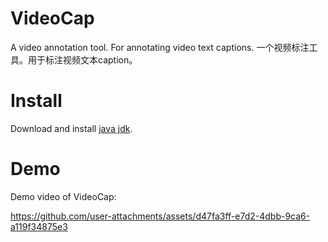 VideoCap
===
A video annotation tool. For annotating video text captions.
一个视频标注工具。用于标注视频文本caption。

Install
===
Download and install [java jdk](https://www.oracle.com/java/technologies/downloads/#jdk24-windows).

Demo
===
Demo video of VideoCap:

https://github.com/user-attachments/assets/d47fa3ff-e7d2-4dbb-9ca6-a119f34875e3


